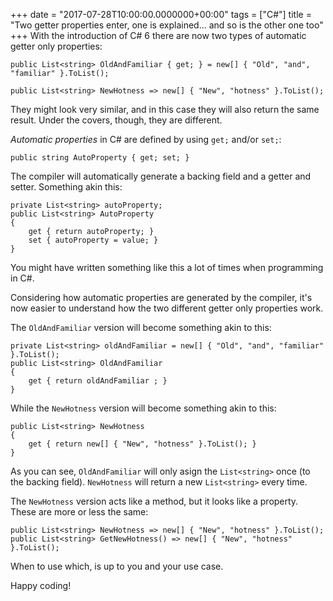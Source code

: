 +++
date = "2017-07-28T10:00:00.0000000+00:00"
tags = ["C#"]
title = "Two getter properties enter, one is explained... and so is the other one too"
+++
With the introduction of C# 6 there are now two types of automatic getter only properties:

```
public List<string> OldAndFamiliar { get; } = new[] { "Old", "and", "familiar" }.ToList();

public List<string> NewHotness => new[] { "New", "hotness" }.ToList();
```

They might look very similar, and in this case they will also return the same result. Under the covers, though, they are different.

*Automatic properties*  in C# are defined by using `get;` and/or `set;`:

```
public string AutoProperty { get; set; }
```

The compiler will automatically generate a backing field and a getter and setter. Something akin this:

```
private List<string> autoProperty;
public List<string> AutoProperty
{
    get { return autoProperty; }
    set { autoProperty = value; }
}
```

You might have written something like this a lot of times when programming in C#.

Considering how automatic properties are generated by the compiler, it's now easier to understand how the two different getter only properties work.

The `OldAndFamiliar` version will become something akin to this:

```
private List<string> oldAndFamiliar = new[] { "Old", "and", "familiar" }.ToList();
public List<string> OldAndFamiliar 
{
    get { return oldAndFamiliar ; }
}
```

While the `NewHotness` version will become something akin to this:

```
public List<string> NewHotness
{
    get { return new[] { "New", "hotness" }.ToList(); }
}
```

As you can see, `OldAndFamiliar` will only asign the `List<string>` once (to the backing field). `NewHotness` will return a new `List<string>` every time.

The `NewHotness` version acts like a method, but it looks like a property. These are more or less the same:

```
public List<string> NewHotness => new[] { "New", "hotness" }.ToList();
public List<string> GetNewHotness() => new[] { "New", "hotness" }.ToList();
```

When to use which, is up to you and your use case.

Happy coding!